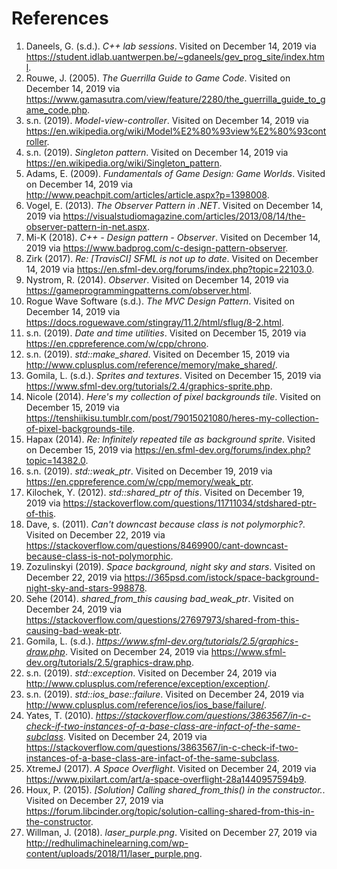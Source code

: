 # References #
1. Daneels, G. (s.d.). *C++ lab sessions*. Visited on December 14, 2019 via https://student.idlab.uantwerpen.be/~gdaneels/gev_prog_site/index.html.
1. Rouwe, J. (2005). *The Guerrilla Guide to Game Code*. Visited on December 14, 2019 via https://www.gamasutra.com/view/feature/2280/the_guerrilla_guide_to_game_code.php.
1. s.n. (2019). *Model-view-controller*. Visited on December 14, 2019 via https://en.wikipedia.org/wiki/Model%E2%80%93view%E2%80%93controller.
1. s.n. (2019). *Singleton pattern*. Visited on December 14, 2019 via https://en.wikipedia.org/wiki/Singleton_pattern.
1. Adams, E. (2009). *Fundamentals of Game Design: Game Worlds*. Visited on December 14, 2019 via http://www.peachpit.com/articles/article.aspx?p=1398008.
1. Vogel, E. (2013). *The Observer Pattern in .NET*. Visited on December 14, 2019 via https://visualstudiomagazine.com/articles/2013/08/14/the-observer-pattern-in-net.aspx.
1. Mi-K (2018). *C++ - Design pattern - Observer*. Visited on December 14, 2019 via https://www.badprog.com/c-design-pattern-observer.
1. Zirk (2017). *Re: [TravisCI] SFML is not up to date*. Visited on December 14, 2019 via https://en.sfml-dev.org/forums/index.php?topic=22103.0.
1. Nystrom, R. (2014). *Observer*. Visited on December 14, 2019 via https://gameprogrammingpatterns.com/observer.html.
1. Rogue Wave Software (s.d.). *The MVC Design Pattern*. Visited on December 14, 2019 via https://docs.roguewave.com/stingray/11.2/html/sflug/8-2.html.
1. s.n. (2019). *Date and time utilities*. Visited on December 15, 2019 via https://en.cppreference.com/w/cpp/chrono. 
1. s.n. (2019). *std::make_shared*. Visited on December 15, 2019 via http://www.cplusplus.com/reference/memory/make_shared/.
1. Gomila, L. (s.d.). *Sprites and textures*. Visited on December 15, 2019 via https://www.sfml-dev.org/tutorials/2.4/graphics-sprite.php.
1. Nicole (2014). *Here's my collection of pixel backgrounds tile*. Visited on December 15, 2019 via https://tenshiikisu.tumblr.com/post/79015021080/heres-my-collection-of-pixel-backgrounds-tile. 
1. Hapax (2014). *Re: Infinitely repeated tile as background sprite*. Visited on December 15, 2019 via https://en.sfml-dev.org/forums/index.php?topic=14382.0.
1. s.n. (2019). *std::weak_ptr*. Visited on December 19, 2019 via https://en.cppreference.com/w/cpp/memory/weak_ptr. 
1. Kilochek, Y. (2012). *std::shared_ptr of this*. Visited on December 19, 2019 via https://stackoverflow.com/questions/11711034/stdshared-ptr-of-this. 
1. Dave, s. (2011). *Can't downcast because class is not polymorphic?*. Visited on December 22, 2019 via https://stackoverflow.com/questions/8469900/cant-downcast-because-class-is-not-polymorphic.
1. Zozulinskyi (2019). *Space background, night sky and stars*. Visited on December 22, 2019 via https://365psd.com/istock/space-background-night-sky-and-stars-998878.
1. Sehe (2014). *shared_from_this causing bad_weak_ptr*. Visited on December 24, 2019 via https://stackoverflow.com/questions/27697973/shared-from-this-causing-bad-weak-ptr. 
1. Gomila, L. (s.d.). *https://www.sfml-dev.org/tutorials/2.5/graphics-draw.php*. Visited on December 24, 2019 via https://www.sfml-dev.org/tutorials/2.5/graphics-draw.php.
1. s.n. (2019). *std::exception*. Visited on December 24, 2019 via http://www.cplusplus.com/reference/exception/exception/.
1. s.n. (2019). *std::ios_base::failure*. Visited on December 24, 2019 via http://www.cplusplus.com/reference/ios/ios_base/failure/.
1. Yates, T. (2010). *https://stackoverflow.com/questions/3863567/in-c-check-if-two-instances-of-a-base-class-are-infact-of-the-same-subclass*. Visited on December 24, 2019 via https://stackoverflow.com/questions/3863567/in-c-check-if-two-instances-of-a-base-class-are-infact-of-the-same-subclass.
1. XtremeJ (2017). *A Space Overflight*. Visited on December 24, 2019 via https://www.pixilart.com/art/a-space-overflight-28a1440957594b9.
1. Houx, P. (2015). *[Solution] Calling shared_from_this() in the constructor.*. Visited on December 27, 2019 via https://forum.libcinder.org/topic/solution-calling-shared-from-this-in-the-constructor.
1. Willman, J. (2018). *laser_purple.png*. Visited on December 27, 2019 via http://redhulimachinelearning.com/wp-content/uploads/2018/11/laser_purple.png.


